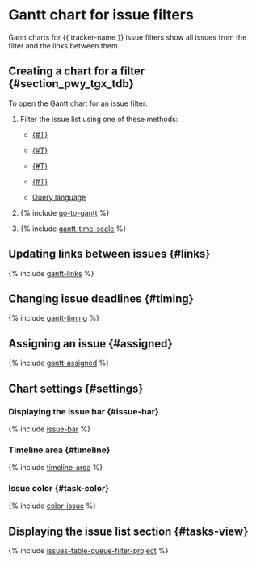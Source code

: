 # Gantt chart for issue filters

Gantt charts for {{ tracker-name }} issue filters show all issues from the filter and the links between them.

## Creating a chart for a filter {#section_pwy_tgx_tdb}

To open the Gantt chart for an issue filter:

1. Filter the issue list using one of these methods:

   * [{#T}](../user/search-task.md)

   * [{#T}](../user/default-filters.md)

   * [{#T}](../manager/quick-filters.md)

   * [{#T}](../user/create-filter.md)

   * [Query language](../user/query-filter.md)

1. {% include [go-to-gantt](../../_includes/tracker/go-to-gantt.md) %}

1. {% include [gantt-time-scale](../../_includes/tracker/gantt-time-scale.md) %}

## Updating links between issues {#links}

{% include [gantt-links](../../_includes/tracker/gantt-links.md) %}

## Changing issue deadlines {#timing}

{% include [gantt-timing](../../_includes/tracker/gantt-timing.md) %}

## Assigning an issue {#assigned}

{% include [gantt-assigned](../../_includes/tracker/gantt-assigned.md) %}

## Chart settings {#settings}

### Displaying the issue bar {#issue-bar}

{% include [issue-bar](../../_includes/tracker/issue-bar.md) %}

### Timeline area {#timeline}

{% include [timeline-area](../../_includes/tracker/timeline-area.md) %}

### Issue color {#task-color}

{% include [color-issue](../../_includes/tracker/color-issue.md) %}

## Displaying the issue list section {#tasks-view}

{% include [issues-table-queue-filter-project](../../_includes/tracker/issues-table-queue-filter-project.md) %}